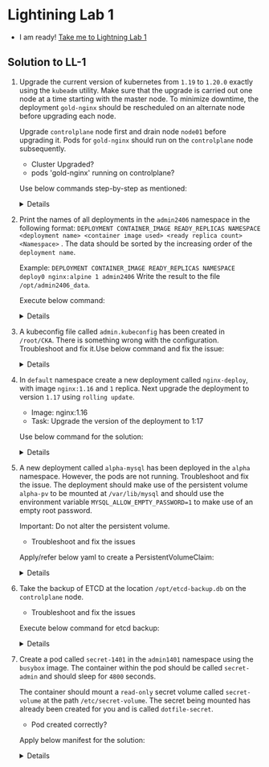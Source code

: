 # Lightining Lab 1

  - I am ready! [Take me to Lightning Lab 1](https://kodekloud.com/topic/lightning-lab-1-2/)

## Solution to LL-1

   1. Upgrade the current version of kubernetes from `1.19` to `1.20.0` exactly using the `kubeadm` utility. Make sure that the upgrade is carried out one node at a time starting with the master node. To minimize downtime, the deployment `gold-nginx` should be rescheduled on an alternate node before upgrading each node.

      Upgrade `controlplane` node first and drain node `node01` before upgrading it. Pods for `gold-nginx` should run on the `controlplane` node subsequently.

      - Cluster Upgraded?
      - pods 'gold-nginx' running on controlplane?

      Use below commands step-by-step as mentioned:

      <details>

      ```
      On Controlplane Node:-
      
      kubectl drain controlplane --ignore-daemonsets
      apt-get install kubeadm=1.20.0-00
      kubeadm  upgrade plan
      kubeadm  upgrade apply v1.20.0
      apt-get install kubelet=1.20.0-00
      systemctl daemon-reload
      systemctl restart kubelet
      kubectl uncordon controlplane
      kubectl drain node01 --ignore-daemonsets
      
      
      On Worker Node:-
      
      apt-get update
      apt-get install kubeadm=1.20.0-00
      kubeadm upgrade node
      apt-get install kubelet=1.20.0-00
      systemctl daemon-reload
      systemctl restart kubelet     
      
      Back on Controlplane Node:-
      
      kubectl uncordon node01
      kubectl get pods -o wide | grep gold (make sure this is scheduled on controlplane node)
      ```
      </details>

   2. Print the names of all deployments in the `admin2406` namespace in the following format:
      `DEPLOYMENT CONTAINER_IMAGE READY_REPLICAS NAMESPACE`
      `<deployment name> <container image used> <ready replica count> <Namespace>`
      . The data should be sorted by the increasing order of the `deployment name`.

      Example:
      `DEPLOYMENT CONTAINER_IMAGE READY_REPLICAS NAMESPACE`
      `deploy0 nginx:alpine 1 admin2406`
      Write the result to the file `/opt/admin2406_data`.

      Execute below command:

      <details>

      ```
      kubectl -n admin2406 get deployment -o custom-columns=DEPLOYMENT:.metadata.name,CONTAINER_IMAGE:.spec.template.spec.containers[].image,READY_REPLICAS:.status.readyReplicas,NAMESPACE:.metadata.namespace --sort-by=.metadata.name > /opt/admin2406_data
      ```
      </details>

   3. A kubeconfig file called `admin.kubeconfig` has been created in `/root/CKA`. There is something wrong with the configuration. Troubleshoot and fix it.Use below command and fix the issue:

      <details>

      ```
      Make sure the port for the kube-apiserver is correct.
      
      Change port from 2379 to 6443 using below command
      
      vi /root/CKA/admin.kubeconfig
      
      Now replace the port 2379 with 6443
      
      Run:
      
      kubectl cluster-info --kubeconfig /root/CKA/admin.kubeconfig
      ```
      </details>

   4. In `default` namespace create a new deployment called `nginx-deploy`, with image `nginx:1.16` and `1` replica. Next upgrade the deployment to version `1.17` using `rolling update`.

      - Image: nginx:1.16
      - Task: Upgrade the version of the deployment to 1:17

      Use below command for the solution:

      <details>

      ```
      kubectl create deployment nginx-deploy --image=nginx:1.16
      kubectl set image deployment/nginx-deploy nginx=nginx:1.17 --record
      ```
      </details>

   5. A new deployment called `alpha-mysql` has been deployed in the `alpha` namespace. However, the pods are not running. Troubleshoot and fix the issue. The deployment should make use of the persistent volume `alpha-pv` to be mounted at `/var/lib/mysql` and should use the environment variable `MYSQL_ALLOW_EMPTY_PASSWORD=1` to make use of an empty root password.

      Important: Do not alter the persistent volume.

      - Troubleshoot and fix the issues

      Apply/refer below yaml to create a PersistentVolumeClaim:

      <details>

      ```
      apiVersion: v1
      kind: PersistentVolumeClaim
      metadata:
        name: mysql-alpha-pvc
        namespace: alpha
      spec:
        accessModes:
        - ReadWriteOnce
        resources:
          requests:
            storage: 1Gi
        storageClassName: slow
      ```
      </details>

   6. Take the backup of ETCD at the location `/opt/etcd-backup.db` on the `controlplane` node.

      - Troubleshoot and fix the issues

      Execute below command for etcd backup:

      <details>

      ```
      ETCDCTL_API='3' etcdctl snapshot save --cacert=/etc/kubernetes/pki/etcd/ca.crt --cert=/etc/kubernetes/pki/etcd/server.crt --key=/etc/kubernetes/pki/etcd/server.key --endpoints=127.0.0.1:2379 /opt/etcd-backup.db
      ```
      </details>

   7. Create a pod called `secret-1401` in the `admin1401` namespace using the `busybox` image. The container within the pod should be called `secret-admin` and should sleep for `4800` seconds.

      The container should mount a `read-only` secret volume called `secret-volume` at the path `/etc/secret-volume`. The secret being mounted has already been created for you and is called `dotfile-secret`.

      - Pod created correctly?

      Apply below manifest for the solution:

      <details>

      ```
      apiVersion: v1
      kind: Pod
      metadata:
        creationTimestamp: null
        labels:
          run: secret-1401
        name: secret-1401
        namespace: admin1401
      spec:
        volumes:
        - name: secret-volume
          secret:
            secretName: dotfile-secret
        containers:
        - command:
          - sleep
          args:
          - "4800"
          image: busybox
          name: secret-admin
          volumeMounts:
          - name: secret-volume
            readOnly: true
            mountPath: "/etc/secret-volume"     
      ```
      </details>

